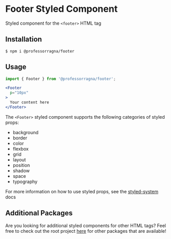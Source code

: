 # Footer Styled Component

Styled component for the `<footer>` HTML tag

## Installation

```
$ npm i @professorragna/footer
```

## Usage

```jsx
import { Footer } from '@professorragna/footer';

<Footer
  p="10px"
>
  Your content here
</Footer>
```

The `<Footer>` styled component supports the following categories of styled props:

- background
- border
- color
- flexbox
- grid
- layout
- position
- shadow
- space
- typography

For more information on how to use styled props, see the [styled-system](https://styled-system.com/api/) docs

## Additional Packages

Are you looking for additional styled components for other HTML tags? Feel free to check out the root project [here](https://github.com/jpbullalayao/ragna-lerna) for other packages that are available!
